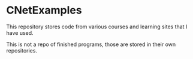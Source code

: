 # CNetExamples

This repository stores code from various courses and learning sites that I have used.

This is not a repo of finished programs, those are stored in their own repositories.
